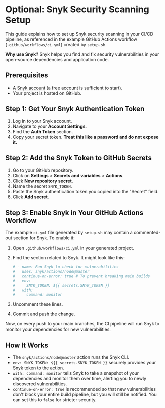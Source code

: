 # Optional: Snyk Security Scanning Setup

This guide explains how to set up Snyk security scanning in your CI/CD pipeline, as referenced in the example GitHub Actions workflow (`.github/workflows/ci.yml`) created by `setup.sh`.

**Why use Snyk?** Snyk helps you find and fix security vulnerabilities in your open-source dependencies and application code.

## Prerequisites
- A [Snyk account](https://snyk.io/) (a free account is sufficient to start).
- Your project is hosted on GitHub.

## Step 1: Get Your Snyk Authentication Token
1.  Log in to your Snyk account.
2.  Navigate to your **Account Settings**.
3.  Find the **Auth Token** section.
4.  Copy your secret token. **Treat this like a password and do not expose it.**

## Step 2: Add the Snyk Token to GitHub Secrets
1.  Go to your GitHub repository.
2.  Click on **Settings** > **Secrets and variables** > **Actions**.
3.  Click **New repository secret**.
4.  Name the secret `SNYK_TOKEN`.
5.  Paste the Snyk authentication token you copied into the "Secret" field.
6.  Click **Add secret**.

## Step 3: Enable Snyk in Your GitHub Actions Workflow
The example `ci.yml` file generated by `setup.sh` may contain a commented-out section for Snyk. To enable it:

1.  Open `.github/workflows/ci.yml` in your generated project.
2.  Find the section related to Snyk. It might look like this:

    ```yaml
    # - name: Run Snyk to check for vulnerabilities
    #   uses: snyk/actions/node@master
    #   continue-on-error: true # To prevent breaking main builds
    #   env:
    #     SNYK_TOKEN: ${{ secrets.SNYK_TOKEN }}
    #   with:
    #     command: monitor
    ```

3.  Uncomment these lines.
4.  Commit and push the change.

Now, on every push to your main branches, the CI pipeline will run Snyk to monitor your dependencies for new vulnerabilities.

## How It Works
- The `snyk/actions/node@master` action runs the Snyk CLI.
- `env: SNYK_TOKEN: ${{ secrets.SNYK_TOKEN }}` securely provides your Snyk token to the action.
- `with: command: monitor` tells Snyk to take a snapshot of your dependencies and monitor them over time, alerting you to newly discovered vulnerabilities.
- `continue-on-error: true` is recommended so that new vulnerabilities don't block your entire build pipeline, but you will still be notified. You can set this to `false` for stricter security.

